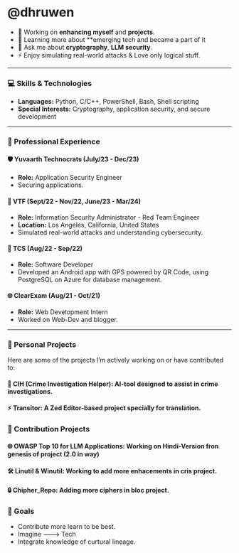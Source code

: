 # @dhruwen

- 🔭 Working on **enhancing myself** and **projects**.
- 🌱 Learning more about **emerging tech and became a part of it
- 💬 Ask me about **cryptography**, **LLM security**.
- ⚡ Enjoy simulating real-world attacks & Love only logical stuff.

---

### 💻 Skills & Technologies
- **Languages:** Python, C/C++, PowerShell, Bash, Shell scripting
- **Special Interests:** Cryptography, application security, and secure development

---

### 🚀 Professional Experience

#### 🛡️ **Yuvaarth Technocrats** (July/23 - Dec/23)
- **Role:** Application Security Engineer
- Securing applications.
  
#### 🔐 **VTF** (Sept/22 - Nov/22, June/23 - Mar/24)
- **Role:** Information Security Administrator - Red Team Engineer
- **Location:** Los Angeles, California, United States
- Simulated real-world attacks and understanding cybersecurity.

#### 📱 **TCS** (Aug/22 - Sep/22)
- **Role:** Software Developer
- Developed an Android app with GPS powered by QR Code, using PostgreSQL on Azure for database management.

#### 🌐 **ClearExam** (Aug/21 - Oct/21)
- **Role:** Web Development Intern
- Worked on Web-Dev and blogger.

---

### 📂 Personal Projects
Here are some of the projects I’m actively working on or have contributed to:

#### 🔧 **CIH (Crime Investigation Helper):** AI-tool designed to assist in crime investigations.

#### ⚡ **Transitor:** A Zed Editor-based project specially for translation.

### 📂 Contribution Projects
#### 🌐 **OWASP Top 10 for LLM Applications:** Working on Hindi-Version fron genesis of project (2.0 in way)
#### 🛠️ **Linutil & Winutil:** Working to add more enhacements in cris project.

#### 🔒 **Chipher_Repo:** Adding more ciphers in bloc project.

### 🌱 Goals
- Contribute more learn to be best.
- Imagine ---> Tech
- Integrate knowledge of curtural lineage.
